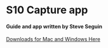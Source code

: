 # S10 Capture app
#### Guide and app written by Steve Seguin
<a href="https://github.com/steveseguin/s10capture/releases/">Downloads for Mac and Windows Here</a>
